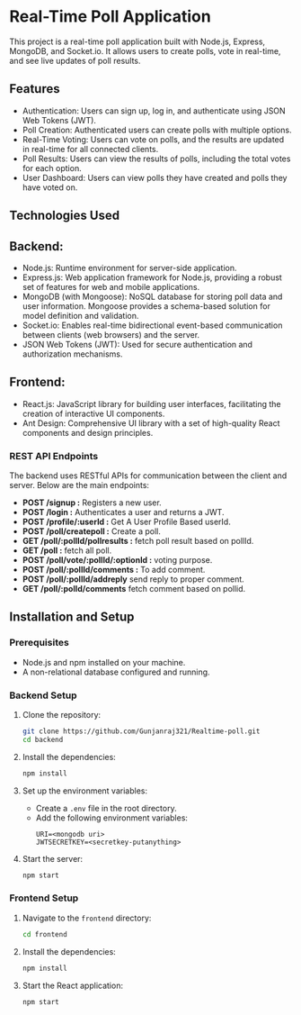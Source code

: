 # Real-Time Poll Application
This project is a real-time poll application built with Node.js, Express, MongoDB, and Socket.io. It allows users to create polls, vote in real-time, and see live updates of poll results.

## Features
- Authentication: Users can sign up, log in, and authenticate using JSON Web Tokens (JWT).
- Poll Creation: Authenticated users can create polls with multiple options.
- Real-Time Voting: Users can vote on polls, and the results are updated in real-time for all connected clients.
- Poll Results: Users can view the results of polls, including the total votes for each option.
- User Dashboard: Users can view polls they have created and polls they have voted on.
  
## Technologies Used
## Backend:

- Node.js: Runtime environment for server-side application.
- Express.js: Web application framework for Node.js, providing a robust set of features for web and mobile applications.
- MongoDB (with Mongoose): NoSQL database for storing poll data and user information. Mongoose provides a schema-based solution for model definition and validation.
- Socket.io: Enables real-time bidirectional event-based communication between clients (web browsers) and the server.
- JSON Web Tokens (JWT): Used for secure authentication and authorization mechanisms.
## Frontend:

- React.js: JavaScript library for building user interfaces, facilitating the creation of interactive UI components.
- Ant Design: Comprehensive UI library with a set of high-quality React components and design principles.

### REST API Endpoints
The backend uses RESTful APIs for communication between the client and server. Below are the main endpoints:

- **POST /signup :** Registers a new user.
- **POST /login :** Authenticates a user and returns a JWT.
- **POST /profile/:userId :** Get A User Profile Based userId.
- **POST /poll/createpoll :** Create a poll.
- **GET /poll/:pollId/pollresults :** fetch poll result based on pollId.
- **GET /poll :** fetch all poll.
- **POST /poll/vote/:pollId/:optionId :** voting purpose.
- **POST /poll/:pollId/comments :** To add comment.
- **POST /poll/:pollId/addreply** send reply to proper comment.
- **GET /poll/:polId/comments** fetch comment based on pollid.

## Installation and Setup

### Prerequisites
- Node.js and npm installed on your machine.
- A non-relational database configured and running.

### Backend Setup
1. Clone the repository:
    ```bash
    git clone https://github.com/Gunjanraj321/Realtime-poll.git
    cd backend
    ```
2. Install the dependencies:
    ```bash
    npm install
    ```
3. Set up the environment variables:
    - Create a `.env` file in the root directory.
    - Add the following environment variables:
      ```env
      URI=<mongodb uri>
      JWTSECRETKEY=<secretkey-putanything>
      ```

4. Start the server:
    ```bash
    npm start
    ```

### Frontend Setup
1. Navigate to the `frontend` directory:
    ```bash
    cd frontend
    ```
2. Install the dependencies:
    ```bash
    npm install
    ```
3. Start the React application:
    ```bash
    npm start
    ```

